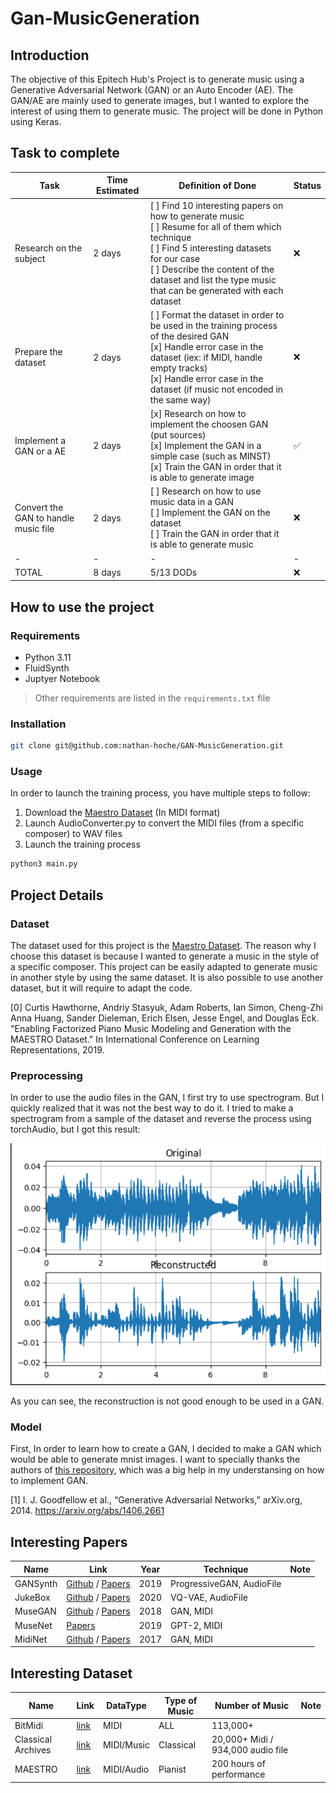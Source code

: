 # Gan-MusicGeneration

## Introduction

The objective of this Epitech Hub's Project is to generate music using a Generative Adversarial Network (GAN) or an Auto Encoder (AE). The GAN/AE are mainly used to generate images, but I wanted to explore the interest of using them to generate music. The project will be done in Python using Keras.

## Task to complete

| Task | Time Estimated | Definition of Done | Status |
| ---- | -------------- |  ------------------ | ------ |
| Research on the subject | 2 days | [ ] Find 10 interesting papers on how to generate music <br> [ ] Resume for all of them which technique <br> [ ] Find 5 interesting datasets for our case <br> [ ] Describe the content of the dataset and list the type music that can be generated with each dataset | ❌ |
| Prepare the dataset | 2 days |  [ ] Format the dataset in order to be used in the training process of the desired GAN <br> [x] Handle error case in the dataset (iex: if MIDI, handle empty tracks) <br> [x] Handle error case in the dataset (if music not encoded in the same way) | ❌ |
| Implement a GAN or a AE | 2 days |  [x] Research on how to implement the choosen GAN (put sources) <br> [x] Implement the GAN in a simple case (such as MINST) <br> [x] Train the GAN in order that it is able to generate image | ✅ |
| Convert the GAN to handle music file | 2 days | [ ] Research on how to use music data in a GAN <br> [ ] Implement the GAN on the dataset <br> [ ] Train the GAN in order that it is able to generate music | ❌ |
|-|-|-|-|
| TOTAL| 8 days | 5/13 DODs | ❌ | 

## How to use the project

### Requirements

- Python 3.11
- FluidSynth
- Juptyer Notebook

> Other requirements are listed in the `requirements.txt` file

### Installation

```bash
git clone git@github.com:nathan-hoche/GAN-MusicGeneration.git
```

### Usage

In order to launch the training process, you have multiple steps to follow:
1. Download the [Maestro Dataset](https://magenta.tensorflow.org/datasets/maestro) (In MIDI format)
2. Launch AudioConverter.py to convert the MIDI files (from a specific composer) to WAV files
3. Launch the training process

```bash
python3 main.py
```

## Project Details

### Dataset

The dataset used for this project is the [Maestro Dataset](https://magenta.tensorflow.org/datasets/maestro). The reason why I choose this dataset is because I wanted to generate a music in the style of a specific composer. This project can be easily adapted to generate music in another style by using the same dataset. It is also possible to use another dataset, but it will require to adapt the code.

[0] Curtis Hawthorne, Andriy Stasyuk, Adam Roberts, Ian Simon, Cheng-Zhi Anna Huang, Sander Dieleman, Erich Elsen, Jesse Engel, and Douglas Eck. "Enabling Factorized Piano Music Modeling and Generation with the MAESTRO Dataset." In International Conference on Learning Representations, 2019.

### Preprocessing

In order to use the audio files in the GAN, I first try to use spectrogram. But I quickly realized that it was not the best way to do it. I tried to make a spectrogram from a sample of the dataset and reverse the process using torchAudio, but I got this result:

![Spectrogram](data/images/Spectrogram.png)

As you can see, the reconstruction is not good enough to be used in a GAN.


### Model

First, In order to learn how to create a GAN, I decided to make a GAN which would be able to generate mnist images. I want to specially thanks the authors of [this repository](https://github.com/eriklindernoren/Keras-GAN), which was a big help in my understansing on how to implement GAN.

[1] I. J. Goodfellow et al., “Generative Adversarial Networks,” arXiv.org, 2014. https://arxiv.org/abs/1406.2661
‌




## Interesting Papers

| Name | Link | Year | Technique | Note |
| ---- | ---- | ---- | --------- | ---- |
| GANSynth | [Github](https://github.com/magenta/magenta/tree/main/magenta/models/gansynth) / [Papers](https://magenta.tensorflow.org/gansynth) | 2019 | ProgressiveGAN, AudioFile |  |
| JukeBox | [Github](https://github.com/openai/jukebox/) / [Papers](https://openai.com/research/jukebox) | 2020 | VQ-VAE, AudioFile |  |
| MuseGAN | [Github](https://github.com/salu133445/musegan) / [Papers](https://salu133445.github.io/musegan) | 2018 | GAN, MIDI |  |
| MuseNet | [Papers](https://openai.com/research/musenet) | 2019 | GPT-2, MIDI |  |
| MidiNet | [Github](https://github.com/RichardYang40148/MidiNet/tree/master/v1) / [Papers](https://arxiv.org/abs/1703.10847) | 2017 | GAN, MIDI |  |

## Interesting Dataset

| Name | Link | DataType | Type of Music | Number of Music | Note |
| ---- | ---- | -------- | ------------- | --------------- | ---- |
| BitMidi | [link](https://bitmidi.com) | MIDI | ALL | 113,000+ |  |
| Classical Archives | [link](https://www.classicalarchives.com/newca/#!/) | MIDI/Music | Classical | 20,000+ Midi / 934,000 audio file |  |
| MAESTRO | [link](https://magenta.tensorflow.org/datasets/maestro) | MIDI/Audio | Pianist | 200 hours of performance | |
